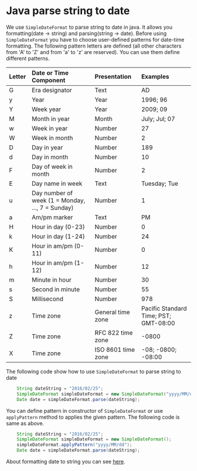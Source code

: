 # Java parse string to date

We use ``SimpleDateFormat`` to parse string to date in java. It allows you formatting(date -> string) and parsing(string -> date).
Before using ``SimpleDateFormat`` you have to choose user-defined patterns for date-time formatting. The following
pattern letters are defined (all other characters from 'A' to 'Z' and from 'a' to 'z' are reserved).
You can use them define different patterns.

Letter | Date or Time Component | Presentation | Examples
:-- | :-- | :-- | :--
G | Era designator | Text | AD
y | Year | Year | 1996; 96
Y | Week year | Year | 2009; 09
M | Month in year | Month | July; Jul; 07
w | Week in year | Number | 27
W | Week in month | Number | 2
D | Day in year | Number | 189
d | Day in month | Number | 10
F | Day of week in month | Number | 2
E | Day name in week | Text | Tuesday; Tue
u | Day number of week (1 = Monday, ..., 7 = Sunday) | Number | 1
a | Am/pm marker | Text | PM
H | Hour in day (0-23) | Number | 0
k | Hour in day (1-24) | Number | 24
K | Hour in am/pm (0-11) | Number | 0
h | Hour in am/pm (1-12) | Number | 12
m | Minute in hour | Number | 30
s | Second in minute | Number | 55
S | Millisecond | Number | 978
z | Time zone | General time zone | Pacific Standard Time; PST; GMT-08:00
Z | Time zone | RFC 822 time zone | -0800
X | Time zone | ISO 8601 time zone | -08; -0800; -08:00

The following code show how to use ``SimpleDateFormat`` to parse string to date
```java
    String dateString = "2016/02/25";
    SimpleDateFormat simpleDateFormat = new SimpleDateFormat("yyyy/MM/dd");
    Date date = simpleDateFormat.parse(dateString);
```

You can define pattern in constructor of ``SimpleDateFormat`` or use ``applyPattern`` method to
applies the given pattern. The following code is same as above.
```java
    String dateString = "2016/02/25";
    SimpleDateFormat simpleDateFormat = new SimpleDateFormat();
    simpleDateFormat.applyPattern("yyyy/MM/dd");
    Date date = simpleDateFormat.parse(dateString);
```

About formatting date to string you can see [here](./java-date-format).